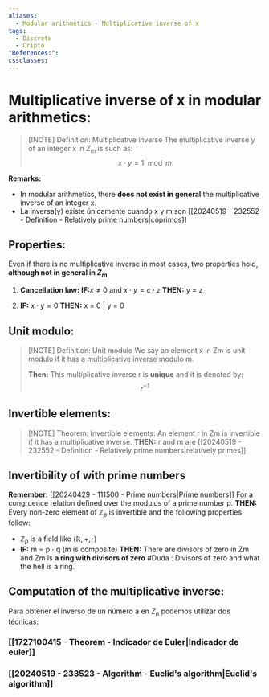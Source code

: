 ```yaml
---
aliases:
  - Modular arithmetics - Multiplicative inverse of x
tags:
  - Discrete
  - Cripto
"References:": 
cssclasses:
---
```

# Multiplicative inverse of x in modular arithmetics: 


> [!NOTE] Definition: Multiplicative inverse 
> The multiplicative inverse y of an integer x in $Z_m$ is such as: 
> $$
> x \cdot y = 1 \mod m
> $$ 
> 

**Remarks:**
+ In modular arithmetics, there **does not exist in general** the multiplicative inverse of an integer x.
+ La inversa(y) existe únicamente cuando x y m son [[20240519 - 232552 - Definition - Relatively prime numbers|coprimos]]
## Properties:
Even if there is no multiplicative inverse in most cases, two properties hold, **although not in general in $Z_m$**

1. **Cancellation law:** 
	**IF:**$x \not = 0$ and $x\cdot y = c \cdot z$ **THEN:** y = z
		
2. **IF:** $x\cdot y = 0$ **THEN:** x = 0 | y = 0

## Unit modulo:

> [!NOTE] Definition: Unit modulo
>  We say an element x in Zm is unit modulo if it has a multiplicative inverse modulo m.
>  
>  **Then:** This multiplicative inverse r is **unique** and it is denoted by: 
>  $$
>  r^{-1}
>  $$

## Invertible elements: 

> [!NOTE] Theorem: Invertible elements:
> An element r in Zm is invertible if it has a multiplicative inverse. **THEN:** r and m are [[20240519 - 232552 - Definition - Relatively prime numbers|relatively primes]]


## Invertibility of with prime numbers
**Remember:** [[20240429 - 111500 - Prime numbers|Prime numbers]]
For a congruence relation defined over the modulus of a prime number p. **THEN:** Every non-zero element of $\mathbb{Z}_p$ is invertible and the following properties follow: 
+ $\mathbb{Z}_p$ is a field like $(\mathbb{R}, + ,\cdot)$
+ **IF:** m = p $\cdot$ q (m is composite) **THEN:** There are divisors of zero in Zm and Zm is **a ring with divisors of zero** 
 #Duda : Divisors of zero and what the hell is a ring.

## Computation of the multiplicative inverse:
Para obtener el inverso de un número a en $Z_n$ podemos utilizar dos técnicas:
### [[1727100415 - Theorem - Indicador de Euler|Indicador de euler]] 

### [[20240519 - 233523 - Algorithm - Euclid's algorithm|Euclid's algorithm]]
